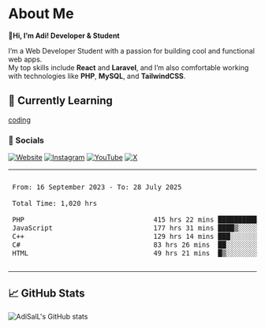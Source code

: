 # About Me

🚀**Hi, I’m Adi! Developer & Student**

I’m a Web Developer Student with a passion for building cool and functional web apps.  
My top skills include **React** and **Laravel**, and I’m also comfortable working with technologies like **PHP**, **MySQL**, and **TailwindCSS**.

## 🌱 Currently Learning
<a href="https://en.wikipedia.org/wiki/Coding">coding</a>

### 🔗 Socials

[![Website](https://img.shields.io/badge/Website-Visit-blue?logo=google-chrome&style=flat-square)](https://adisalafudin-com.vercel.app/)
[![Instagram](https://img.shields.io/badge/Instagram-@adi.salafudin-E4405F?logo=instagram&logoColor=white&style=flat-square)](https://instagram.com/adi.salafudin)
[![YouTube](https://img.shields.io/badge/YouTube-Subscribe-FF0000?logo=youtube&logoColor=white&style=flat-square)](https://youtube.com/@adisalafudin)
[![X](https://img.shields.io/badge/X-@telotraash-000000?logo=x&logoColor=white&style=flat-square)](https://x.com/telotraash)

<table border="0">
 <tr>
  <td>
  
 
 <!--START_SECTION:waka-->

```txt
From: 16 September 2023 - To: 28 July 2025

Total Time: 1,020 hrs

PHP                                415 hrs 22 mins ██████████░░░░░░░░░░░░░░░   40.30 %
JavaScript                         177 hrs 31 mins ████▒░░░░░░░░░░░░░░░░░░░░   17.22 %
C++                                129 hrs 14 mins ███░░░░░░░░░░░░░░░░░░░░░░   12.54 %
C#                                 83 hrs 26 mins  ██░░░░░░░░░░░░░░░░░░░░░░░   08.10 %
HTML                               49 hrs 21 mins  █▒░░░░░░░░░░░░░░░░░░░░░░░   04.79 %
```

<!--END_SECTION:waka-->
  </td>
    <td>
   <div align="start">
        <a href="https://open.spotify.com/user/dxso20he52f5d4ti73duavf95">
        <img width="200px" src="https://spotify-github-profile.kittinanx.com/api/view.svg?uid=dxso20he52f5d4ti73duavf95&cover_image=true&theme=default&show_offline=false&background_color=121212&interchange=false" alt="Spotify Now Playing">
    </a>
</div> 

  </td>
 </tr>

</table>

## 📈 GitHub Stats
![AdiSalL's GitHub stats](https://github-readme-stats.vercel.app/api?username=AdiSalL&show_icons=true&hide_title=true&count_private=true&hide=prs&theme=radical)





